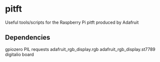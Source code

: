 # pitft
Useful tools/scripts for the Raspberry Pi pitft produced by Adafruit


## Dependencies
gpiozero
PIL
requests
adafruit_rgb_display.rgb
adafruit_rgb_display.st7789
digitalio
board
